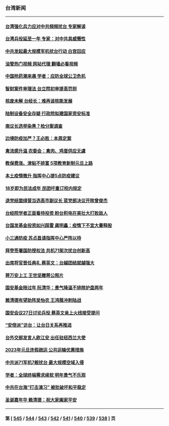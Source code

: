### 台湾新闻
---
#### [台湾强化兵力应对中共频频扰台 专家解读](../../pages/ncid1349361/n13893191.md?12282045) 
#### [台湾兵役延至一年 专家：对中共具威慑性](../../pages/ncid1349361/n13893127.md?12282045) 
#### [中共发起最大规模军机扰台行动 白宫回应](../../pages/ncid1349361/n13892220.md?12282045) 
#### [油管热门视频 网站代理 翻墙必看视频](http://138.2.39.72:81/youtube.html?epic-marker?12282045)
#### [中国抢药潮来袭 学者：应防全球公卫危机](../../pages/ncid1349361/n13892196.md?12282045) 
#### [智财案件审理法 台立院初审提高罚则](../../pages/ncid1349361/n13892165.md?12282045) 
#### [核废未解 台经长：难再谈核能发展](../../pages/ncid1349361/n13892164.md?12282045) 
#### [陆制设备安全存疑 行政院拟建国家资安标准](../../pages/ncid1349361/n13892162.md?12282045) 
#### [南议长选举染黑？检分案调查](../../pages/ncid1349361/n13892063.md?12282045) 
#### [边境防疫加严？王必胜：本周定案](../../pages/ncid1349361/n13892139.md?12282045) 
#### [禽流感升温 农委会：禽肉、鸡蛋供应无虞](../../pages/ncid1349361/n13892128.md?12282045) 
#### [教保费涨、津贴不排富 5项教育新制元旦上路](../../pages/ncid1349361/n13892132.md?12282045) 
#### [本土疫情微升 指挥中心提5点防疫建议](../../pages/ncid1349361/n13892133.md?12282045) 
#### [18岁即为民法成年 民团吁重订校内规定](../../pages/ncid1349361/n13892112.md?12282045) 
#### [退党结盟绿营当选高市副议长 蓝党部决议开除曾俊杰](../../pages/ncid1349361/n13892065.md?12282045) 
#### [台经院学者正面看待投资 盼台积电在美壮大打败敌人](../../pages/ncid1349361/n13892070.md?12282045) 
#### [台国发基金投资如兴踩雷 龚明鑫：疫情下不宜大量释股](../../pages/ncid1349361/n13892074.md?12282045) 
#### [小三通防疫 苏贞昌请指挥中心严阵以待](../../pages/ncid1349361/n13892060.md?12282045) 
#### [拜登签署国防授权法 共机71架次扰台创新高](../../pages/ncid1349361/n13892072.md?12282045) 
#### [出席将官晋任典礼 蔡英文：台越团结就越强大](../../pages/ncid1349361/n13892058.md?12282045) 
#### [蒋万安上工 王世坚赠蒋公照片](../../pages/ncid1349361/n13892069.md?12282045) 
#### [国安基金陪过年 阮清华：景气降温不排除护盘两年](../../pages/ncid1349361/n13892077.md?12282045) 
#### [赖清德有望助阵吴怡农 王鸿薇冲刺陆战](../../pages/ncid1349361/n13892055.md?12282045) 
#### [国安会议27日讨论兵役 蔡英文亲上火线接受提问](../../pages/ncid1349361/n13892053.md?12282045) 
#### [“安倍派”访台：让台日关系再推进](../../pages/ncid1349361/n13892051.md?12282045) 
#### [台外交部发言人欧江安 出任驻纽西兰大使](../../pages/ncid1349361/n13892050.md?12282045) 
#### [2023年元旦连假疏运 公共运输优惠措施](../../pages/ncid1349361/n13892034.md?12282045) 
#### [中共派71军机7舰扰台 最大规模空域入侵](../../pages/ncid1349361/n13891875.md?12282045) 
#### [学者：全球终端需求续软 明年景气不乐观](../../pages/ncid1349361/n13891811.md?12282045) 
#### [中共在台海“打击演习” 被批破坏和平稳定](../../pages/ncid1349361/n13891734.md?12282045) 
#### [圣诞嘉年华 赖清德：祝大家阖家平安](../../pages/ncid1349361/n13891716.md?12282045) 

---
#### 第 [ [545](./545.md?12282045) / [544](./544.md?12282045) / [543](./543.md?12282045) / [542](./542.md?12282045) / [541](./541.md?12282045) / [540](./540.md?12282045) / [539](./539.md?12282045) / [538](./538.md?12282045) ] 页
